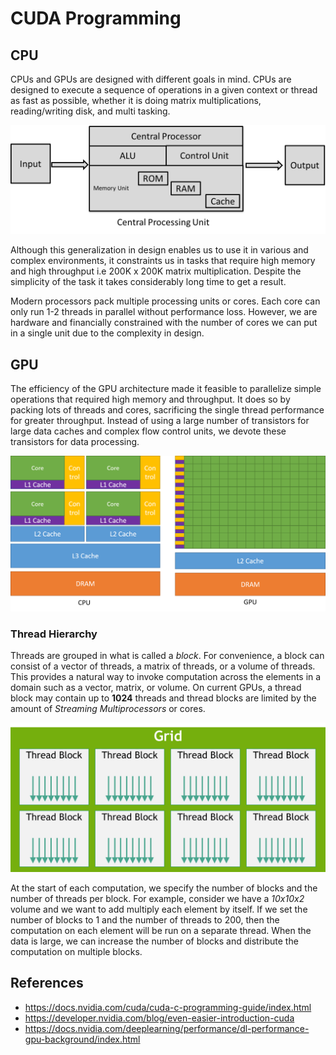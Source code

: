 # CUDA Programming

## CPU

CPUs and GPUs are designed with different goals in mind. CPUs are designed to execute a sequence of operations in a given context or thread as fast as possible, whether it is doing matrix multiplications, reading/writing disk, and multi tasking.


<img src="cpu_architecture.png"></img>


Although this generalization in design enables us to use it in various and complex environments, it constraints us in tasks that require high memory and high throughput i.e 200K x 200K matrix multiplication. Despite the simplicity of the task it takes considerably long time to get a result.

Modern processors pack multiple processing units or cores. Each core can only run 1-2 threads in parallel without performance loss. However, we are hardware and financially constrained with the number of cores we can put in a single unit due to the complexity in design.

## GPU

The efficiency of the GPU architecture made it feasible to parallelize simple operations that required high memory and throughput. It does so by packing lots of threads and cores, sacrificing the single thread performance for greater throughput. Instead of using a large number of transistors for large data caches and complex flow control units, we devote these transistors for data processing.

<img src="gpu_architecture.png"></img>

### Thread Hierarchy

Threads are grouped in what is called a *block*. For convenience, a block can consist of a vector of threads, a matrix of threads, or a volume of threads. This provides a natural way to invoke computation across the elements in a domain such as a vector, matrix, or volume. On current GPUs, a thread block may contain up to **1024** threads and thread blocks are limited by the amount of *Streaming Multiprocessors* or cores.

<img src="grid_of_thread_blocks.png"></img>

At the start of each computation, we specify the number of blocks and the number of threads per block. For example, consider we have a *10x10x2* volume and we want to add multiply each element by itself. If we set the number of blocks to 1 and the number of threads to 200, then the computation on each element will be run on a separate thread. When the data is large, we can increase the number of blocks and distribute the computation on multiple blocks.

## References
- https://docs.nvidia.com/cuda/cuda-c-programming-guide/index.html
- https://developer.nvidia.com/blog/even-easier-introduction-cuda
- https://docs.nvidia.com/deeplearning/performance/dl-performance-gpu-background/index.html